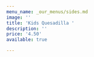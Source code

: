 ```yaml
---
menu_name: _our_menus/sides.md
image: ''
title: 'Kids Quesadilla '
description: ''
price: '4.50'
available: true

---
```

